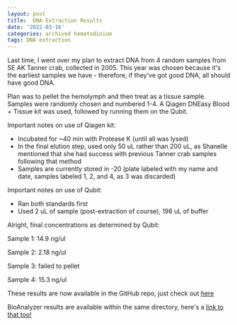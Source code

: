 ```yaml
---
layout: post
title:  DNA Extraction Results
date: '2022-03-16'
categories: archived hematodinium
tags: DNA extraction 
---
```


Last time, I went over my plan to extract DNA from 4 random samples from SE AK Tanner crab, collected in 2005. This year was chosen because it's the earliest samples we have - therefore, if they've got good DNA, all should have good DNA.

Plan was to pellet the hemolymph and then treat as a tissue sample. Samples were randomly chosen and numbered 1-4. A Qiagen DNEasy Blood + Tissue kit was used, followed by running them on the Qubit.

Important notes on use of Qiagen kit:
- Incubated for ~40 min with Protease K (until all was lysed)
- In the final elution step, used only 50 uL rather than 200 uL, as Shanelle mentioned that she had success with previous Tanner crab samples following that method
- Samples are currently stored in -20 (plate labeled with my name and date, samples labeled 1, 2, and 4, as 3 was discarded)

Important notes on use of Qubit:
- Ran both standards first
- Used 2 uL of sample (post-extraction of course), 198 uL of buffer

Alright, final concentrations as determined by Qubit:

Sample 1: 14.9 ng/ul

Sample 2: 2.18 ng/ul

Sample 3: failed to pellet

Sample 4: 15.3 ng/ul

These results are now available in the GitHub repo, just check out [here](https://github.com/afcoyle/historical_hemat/blob/main/analyses/DNA_extraction/test_01_2005_bairdi/qubit_results.csv)

BioAnalyzer results are available within the same directory, here's a [link to that too!](https://github.com/afcoyle/historical_hemat/tree/main/analyses/DNA_extraction/test_01_2005_bairdi)




